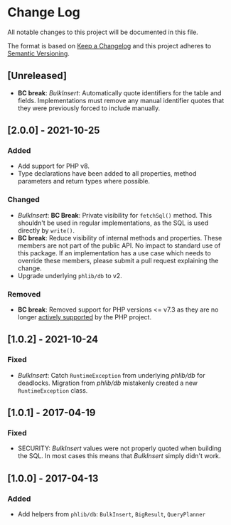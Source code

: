 # Change Log
All notable changes to this project will be documented in this file.

The format is based on [Keep a Changelog](http://keepachangelog.com/) 
and this project adheres to [Semantic Versioning](http://semver.org/).

## [Unreleased]
- **BC break**: *BulkInsert*: Automatically quote identifiers for the table and fields.
  Implementations must remove any manual identifier quotes that they were
  previously forced to include manually.

## [2.0.0] - 2021-10-25
### Added
- Add support for PHP v8.
- Type declarations have been added to all properties, method parameters and
  return types where possible.
### Changed
- *BulkInsert*: **BC Break**: Private visibility for `fetchSql()` method. This
  shouldn't be used in regular implementations, as the SQL is used directly by
  `write()`.
- **BC break**: Reduce visibility of internal methods and properties. These
  members are not part of the public API. No impact to standard use of this
  package. If an implementation has a use case which needs to override these
  members, please submit a pull request explaining the change.
- Upgrade underlying `phlib/db` to v2.
### Removed
- **BC break**: Removed support for PHP versions <= v7.3 as they are no longer
  [actively supported](https://php.net/supported-versions.php) by the PHP project.

## [1.0.2] - 2021-10-24
### Fixed
- *BulkInsert*: Catch `RuntimeException` from underlying *phlib/db* for deadlocks.
  Migration from *phlib/db* mistakenly created a new `RuntimeException` class.

## [1.0.1] - 2017-04-19
### Fixed
- SECURITY: *BulkInsert* values were not properly quoted when building the SQL.
  In most cases this means that *BulkInsert* simply didn't work.
 
## [1.0.0] - 2017-04-13
### Added
- Add helpers from `phlib/db`: `BulkInsert`, `BigResult`, `QueryPlanner` 
